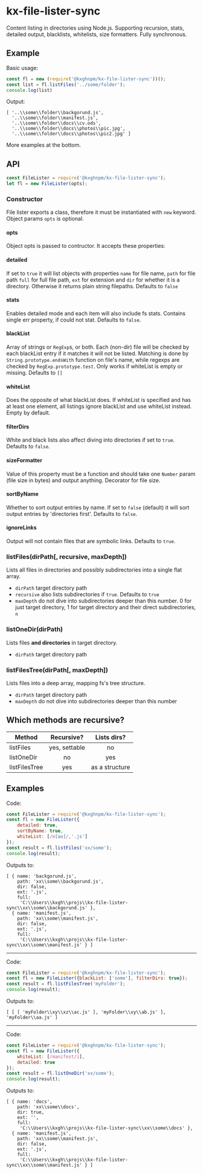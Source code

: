 # kx-file-lister-sync

Content listing in directories using Node.js. Supporting recursion, stats, detailed output, blacklists, whitelists, size formatters.
Fully synchronous.

## Example

Basic usage:

```javascript
const fl = new (require('@kxghnpm/kx-file-lister-sync'))();
const list = fl.listFiles('../some/folder');
console.log(list)
```
Output:
```
[ '..\\some\\folder\\backgorund.js',
  '..\\some\\folder\\manifest.js',
  '..\\some\\folder\\docs\\cv.ods',
  '..\\some\\folder\\docs\\photos\\pic.jpg',
  '..\\some\\folder\\docs\\photos\\pic2.jpg' ]
```

More examples at the bottom.

## API

```javascript
const FileLister = require('@kxghnpm/kx-file-lister-sync');
let fl = new FileLister(opts);
```

### Constructor

File lister exports a class, therefore it must be instantiated with ``new`` keyword. Object params ``opts`` is optional.

#### opts

Object opts is passed to contructor. It accepts these properties:

#### detailed

If set to `true` it will list objects with properties
`name` for file name,
`path` for file path
`full` for full file path,
`ext` for extension and
`dir` for whether it is a directory.
Otherwise it returns plain string filepaths. Defaults to `false`

#### stats

Enables detailed mode and each item will also include fs stats. Contains single err property, if could not stat.
Defaults to `false`.

#### blackList

Array of strings or `RegExp`s, or both. Each (non-dir) file will be checked by each blackList entry if it matches it will not be listed.
Matching is done by `String.prototype.endsWith` function on file's name, while regexps are checked by `RegExp.prototype.test`.
Only works if whiteList is empty or missing. Defaults to `[]`

#### whiteList

Does the opposite of what blackList does. If whiteList is specified and has at least one element, all listings ignore blackList
and use whiteList instead. Empty by default.

#### filterDirs

White and black lists also affect diving into directories if set to `true`. Defaults to `false`.

#### sizeFormatter

Value of this property must be a function and should take one `Number` param (file size in bytes) and output anything.
Decorator for file size.

#### sortByName

Whether to sort output entries by name. If set to `false` (default) it will sort output entries by 'directories first'.
Defaults to `false`.

#### ignoreLinks

Output will not contain files that are symbolic links. Defaults to `true`.

### listFiles(dirPath[, recursive, maxDepth])

Lists all files in directories and possibly subdirectories into a single flat array.
  * `dirPath` target directory path
  * `recursive` also lists subdirectories if `true`. Defaults to `true`
  * `maxDepth` do not dive into subdirectories deeper than this number. 0 for just target directory, 1 for target directory
  and their direct subdirectories, `n`

### listOneDir(dirPath)

Lists files **and directories** in target directory.

  * `dirPath` target directory path

### listFilesTree(dirPath[, maxDepth])

Lists files into a deep array, mapping fs's tree structure. 

  * `dirPath` target directory path
  * `maxDepth` do not dive into subdirectories deeper than this number
  
## Which methods are recursive?

| Method        | Recursive?    | Lists dirs?   |
| ------------- |:-------------:|:-------------:|
| listFiles     | yes, settable | no            |
| listOneDir    | no            | yes           |
| listFilesTree | yes           | as a structure|

  
## Examples

Code:

```javascript
const FileLister = require('@kxghnpm/kx-file-lister-sync');
const fl = new FileLister({
    detailed: true,
    sortByName: true,
    whiteList: [/m[ao]/,'.js']
});
const result = fl.listFiles('xx/some');
console.log(result);
```

Outputs to:
```
[ { name: 'backgorund.js',
    path: 'xx\\some\\backgorund.js',
    dir: false,
    ext: '.js',
    full:
     'C:\\Users\\kxgh\\projs\\kx-file-lister-sync\\xx\\some\\backgorund.js' },
  { name: 'manifest.js',
    path: 'xx\\some\\manifest.js',
    dir: false,
    ext: '.js',
    full:
     'C:\\Users\\kxgh\\projs\\kx-file-lister-sync\\xx\\some\\manifest.js' } ]
```
---

Code:

```javascript
const FileLister = require('@kxghnpm/kx-file-lister-sync');
const fl = new FileLister({blackList: ['some'], filterDirs: true});
const result = fl.listFilesTree('myFolder');
console.log(result);
```

Outputs to:
```
[ [ [ 'myFolder\\xy\\xz\\ac.js' ], 'myFolder\\xy\\ab.js' ], 'myFolder\\aa.js' ]
```
---

Code:

```javascript
const FileLister = require('@kxghnpm/kx-file-lister-sync');
const fl = new FileLister({
    whiteList: [/manifest/i],
    detailed: true
});
const result = fl.listOneDir('xx/some');
console.log(result);
```

Outputs to:

```
[ { name: 'docs',
    path: 'xx\\some\\docs',
    dir: true,
    ext: '',
    full:
     'C:\\Users\\kxgh\\projs\\kx-file-lister-sync\\xx\\some\\docs' },
  { name: 'manifest.js',
    path: 'xx\\some\\manifest.js',
    dir: false,
    ext: '.js',
    full:
     'C:\\Users\\kxgh\\projs\\kx-file-lister-sync\\xx\\some\\manifest.js' } ]
```
